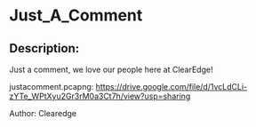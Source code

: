 
# Just_A_Comment
## Description:
Just a comment, we love our people here at ClearEdge!

justacomment.pcapng: https://drive.google.com/file/d/1vcLdCLi-zYTe_WPtXyu2Gr3rM0a3Ct7h/view?usp=sharing

Author: Clearedge


